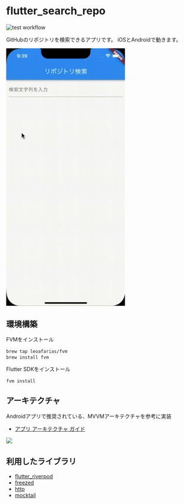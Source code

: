 # flutter_search_repo

![test workflow](https://github.com/tochi86/flutter_search_repo/actions/workflows/test.yaml/badge.svg)

GitHubのリポジトリを検索できるアプリです。
iOSとAndroidで動きます。

<img src="resources/demo.gif" width=320>

## 環境構築

FVMをインストール
```
brew tap leoafarias/fvm
brew install fvm
```

Flutter SDKをインストール
```
fvm install
```

## アーキテクチャ

Androidアプリで推奨されている、MVVMアーキテクチャを参考に実装
- [アプリ アーキテクチャ ガイド](https://developer.android.com/jetpack/guide?hl=ja)

<img src="https://developer.android.com/topic/libraries/architecture/images/mad-arch-overview-data.png" width=320>

## 利用したライブラリ

- [flutter_riverpod](https://pub.dev/packages/flutter_riverpod)
- [freezed](https://pub.dev/packages/freezed)
- [http](https://pub.dev/packages/http)
- [mocktail](https://pub.dev/packages/mocktail)
